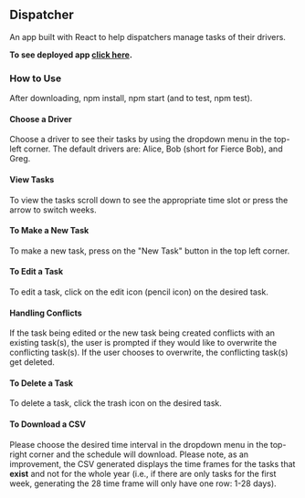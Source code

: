 ## Dispatcher

An app built with React to help dispatchers manage tasks of their drivers.

**To see deployed app [click here](https://truck-dispatcher.herokuapp.com/).**

### How to Use

After downloading, npm install, npm start (and to test, npm test).

#### Choose a Driver

Choose a driver to see their tasks by using the dropdown menu in the top-left corner. The default drivers are: Alice, Bob (short for Fierce Bob), and Greg.

#### View Tasks

To view the tasks scroll down to see the appropriate time slot or press the arrow to switch weeks.

#### To Make a New Task

To make a new task, press on the "New Task" button in the top left corner.

#### To Edit a Task

To edit a task, click on the edit icon (pencil icon) on the desired task.

#### Handling Conflicts

If the task being edited or the new task being created conflicts with an existing task(s), the user is prompted if they would like to overwrite the conflicting task(s). If the user chooses to overwrite, the conflicting task(s) get deleted.

#### To Delete a Task

To delete a task, click the trash icon on the desired task.

#### To Download a CSV

Please choose the desired time interval in the dropdown menu in the top-right corner and the schedule will download. Please note, as an improvement, the CSV generated displays the time frames for the tasks that **exist** and not for the whole year (i.e., if there are only tasks for the first week, generating the 28 time frame will only have one row: 1-28 days).
